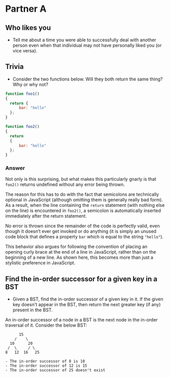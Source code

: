 # Partner A

## Who likes you
* Tell me about a time you were able to successfully deal with another person even when that individual
may not have personally liked you (or vice versa).

## Trivia
* Consider the two functions below. Will they both return the same thing? Why or why not?

```JavaScript
function foo1()
{
  return {
      bar: "hello"
  };
}

function foo2()
{
  return
  {
      bar: "hello"
  };
}
```

### Answer
Not only is this surprising, but what makes this particularly gnarly is that `foo2()` returns undefined without any error being thrown.

The reason for this has to do with the fact that semicolons are technically optional in JavaScript (although omitting them is generally really bad form). As a result, when the line containing the `return` statement (with nothing else on the line) is encountered in `foo2()`, a semicolon is automatically inserted immediately after the return statement.

No error is thrown since the remainder of the code is perfectly valid, even though it doesn’t ever get invoked or do anything (it is simply an unused code block that defines a property `bar` which is equal to the string `"hello"`).

This behavior also argues for following the convention of placing an opening curly brace at the end of a line in JavaScript, rather than on the beginning of a new line. As shown here, this becomes more than just a stylistic preference in JavaScript.

## Find the in-order successor for a given key in a BST
* Given a BST, find the in-order successor of a given key in it.  If the given key doesn't appear in the BST, then return the next greater key (if any) present in the BST.

An in-order successor of a node in a BST is the next node in the in-order traversal of it.  Consider the below BST:

```
      15
    /    \
  10      20
 /  \     / \
8   12  16   25

- The in-order successor of 8 is 10
- The in-order successor of 12 is 15
- The in-order successor of 25 doesn't exist
```
